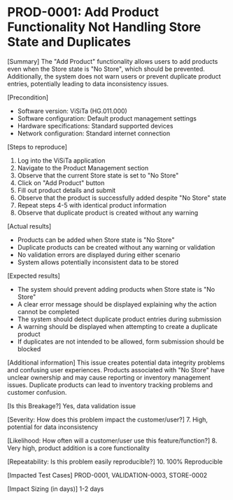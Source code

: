 # PROD-0001: Add Product Functionality Not Handling Store State and Duplicates

[Summary]
The "Add Product" functionality allows users to add products even when the Store state is "No Store", which should be prevented. Additionally, the system does not warn users or prevent duplicate product entries, potentially leading to data inconsistency issues.

[Precondition]

- Software version: ViSiTa (HG.011.000)
- Software configuration: Default product management settings
- Hardware specifications: Standard supported devices
- Network configuration: Standard internet connection

[Steps to reproduce]

1. Log into the ViSiTa application
2. Navigate to the Product Management section
3. Observe that the current Store state is set to "No Store"
4. Click on "Add Product" button
5. Fill out product details and submit
6. Observe that the product is successfully added despite "No Store" state
7. Repeat steps 4-5 with identical product information
8. Observe that duplicate product is created without any warning

[Actual results]

- Products can be added when Store state is "No Store"
- Duplicate products can be created without any warning or validation
- No validation errors are displayed during either scenario
- System allows potentially inconsistent data to be stored

[Expected results]

- The system should prevent adding products when Store state is "No Store"
- A clear error message should be displayed explaining why the action cannot be completed
- The system should detect duplicate product entries during submission
- A warning should be displayed when attempting to create a duplicate product
- If duplicates are not intended to be allowed, form submission should be blocked

[Additional information]
This issue creates potential data integrity problems and confusing user experiences. Products associated with "No Store" have unclear ownership and may cause reporting or inventory management issues. Duplicate products can lead to inventory tracking problems and customer confusion.

[Is this Breakage?]
Yes, data validation issue

[Severity: How does this problem impact the customer/user?] 7. High, potential for data inconsistency

[Likelihood: How often will a customer/user use this feature/function?] 8. Very high, product addition is a core functionality

[Repeatability: Is this problem easily reproducible?] 10. 100% Reproducible

[Impacted Test Cases]
PROD-0001, VALIDATION-0003, STORE-0002

[Impact Sizing (in days)]
1-2 days
